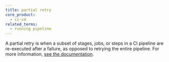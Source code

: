 ```yaml
---
title: partial retry
core_product:
  - ci-cd
related_terms:
  - running pipeline
---
```

A partial retry is when a subset of stages, jobs, or steps in a CI pipeline are re-executed after a failure, as opposed to retrying the entire pipeline. For more information, <a href="/continuous_integration/pipelines/#supported-features">see the documentation</a>.